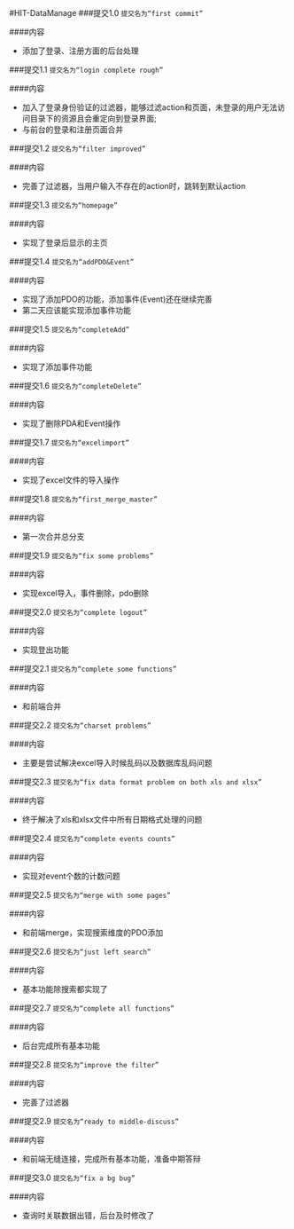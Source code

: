 #HIT-DataManage
###提交1.0
`提交名为“first commit”`

####内容
* 添加了登录、注册方面的后台处理

###提交1.1
`提交名为“login complete rough”`

####内容
* 加入了登录身份验证的过滤器，能够过滤action和页面，未登录的用户无法访问目录下的资源且会重定向到登录界面;
* 与前台的登录和注册页面合并

###提交1.2
`提交名为“filter improved”`

####内容
* 完善了过滤器，当用户输入不存在的action时，跳转到默认action

###提交1.3
`提交名为“homepage”`

####内容
* 实现了登录后显示的主页

###提交1.4
`提交名为“addPDO&Event”`

####内容
* 实现了添加PDO的功能，添加事件(Event)还在继续完善
* 第二天应该能实现添加事件功能

###提交1.5
`提交名为“completeAdd”`

####内容
* 实现了添加事件功能

###提交1.6
`提交名为“completeDelete”`

####内容
* 实现了删除PDA和Event操作

###提交1.7
`提交名为“excelimport”`

####内容
* 实现了excel文件的导入操作

###提交1.8
`提交名为“first_merge_master”`

####内容
* 第一次合并总分支

###提交1.9
`提交名为“fix some problems”`

####内容
* 实现excel导入，事件删除，pdo删除

###提交2.0
`提交名为“complete logout”`

####内容
* 实现登出功能

###提交2.1
`提交名为“complete some functions”`

####内容
* 和前端合并

###提交2.2
`提交名为“charset problems”`

####内容
* 主要是尝试解决excel导入时候乱码以及数据库乱码问题

###提交2.3
`提交名为“fix data format problem on both xls and xlsx”`

####内容
* 终于解决了xls和xlsx文件中所有日期格式处理的问题

###提交2.4
`提交名为“complete events counts”`

####内容
* 实现对event个数的计数问题

###提交2.5
`提交名为“merge with some pages”`

####内容
* 和前端merge，实现搜索维度的PDO添加

###提交2.6
`提交名为“just left search”`

####内容

* 基本功能除搜索都实现了

###提交2.7
`提交名为“complete all functions”`

####内容
* 后台完成所有基本功能

###提交2.8
`提交名为“improve the filter”`

####内容
* 完善了过滤器

###提交2.9
`提交名为“ready to middle-discuss”`

####内容
* 和前端无缝连接，完成所有基本功能，准备中期答辩

###提交3.0
`提交名为“fix a bg bug”`

####内容
* 查询时关联数据出错，后台及时修改了

